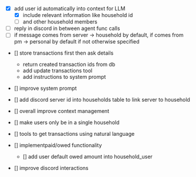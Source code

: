 - [x] add user id automatically into context for LLM
  - [x] include relevant information like household id
  - [ ] and other household members
- [ ] reply in discord in between agent func calls
- [ ] if message comes from server -> household by default, if comes from pm -> personal by default if not otherwise specified
- [] store transactions first then ask details
  - return created transaction ids from db
  - add update transactions tool
  - add instructions to system prompt
- [] improve system prompt
- [] add discord server id into households table to link server to household
- [] overall improve context management
- [] make users only be in a single household

- [] tools to get transactions using natural language
- [] implementpaid/owed functionality
  - [] add user default owed amount into household_user
- [] improve discord interactions
